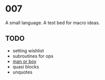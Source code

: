 # 007

A small language. A test bed for macro ideas.

## TODO

* setting wishlist
* subroutines for ops
* [man or boy](https://en.wikipedia.org/wiki/Man_or_boy_test)
* quasi blocks
* unquotes
